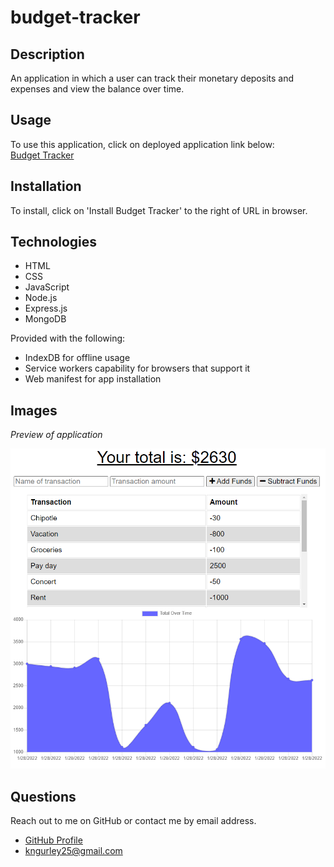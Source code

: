 # budget-tracker

## Description
An application in which a user can track their monetary deposits and expenses and view the balance over time. 

## Usage
To use this application, click on deployed application link below:  
[Budget Tracker](https://sleepy-fjord-22801.herokuapp.com/)

## Installation
To install, click on 'Install Budget Tracker' to the right of URL in browser.

## Technologies
- HTML
- CSS
- JavaScript
- Node.js
- Express.js
- MongoDB

Provided with the following:
- IndexDB for offline usage
- Service workers capability for browsers that support it
- Web manifest for app installation

## Images
*Preview of application*

![Application User Interface](./public/images/preview.png)

## Questions
Reach out to me on GitHub or contact me by email address.  
- [GitHub Profile](https://github.com/kngurley25)  
- kngurley25@gmail.com
